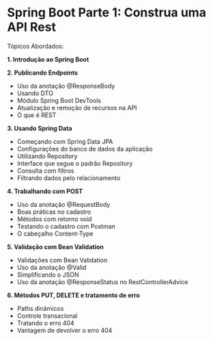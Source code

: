 # Spring Boot Parte 1: Construa uma API Rest

Tópicos Abordados:

**1. Introdução ao Spring Boot**

**2. Publicando Endpoints**
   - Uso da anotação @ResponseBody
   - Usando DTO
   - Módulo Spring Boot DevTools
   - Atualização e remoção de recursos na API
   - O que é REST
   
**3. Usando Spring Data**
   - Começando com Spring Data JPA
   - Configurações do banco de dados da aplicação
   - Utilizando Repository
   - Interface que segue o padrão Repository
   - Consulta com filtros
   - Filtrando dados pelo relacionamento
   
**4. Trabalhando com POST**
   - Uso da anotação @RequestBody
   - Boas práticas no cadastro
   - Métodos com retorno void
   - Testando o cadastro com Postman
   - O cabeçalho Content-Type
   
**5. Validação com Bean Validation**
   - Validações com Bean Validation
   - Uso da anotação @Valid
   - Simplificando o JSON
   - Uso da anotação @ResponseStatus no RestControllerAdvice

**6. Métodos PUT, DELETE e tratamento de erro**
   - Paths dinâmicos
   - Controle transacional
   - Tratando o erro 404
   - Vantagem de devolver o erro 404   